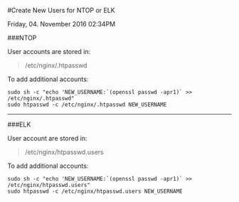 #Create New Users for NTOP or ELK

Friday, 04. November 2016 02:34PM 

###NTOP

User accounts are stored in:
>/etc/nginx/.htpasswd

To add additional accounts:
	
	sudo sh -c "echo 'NEW_USERNAME:`(openssl passwd -apr1)` >> /etc/nginx/.htpasswd"
	sudo htpasswd -c /etc/nginx/.htpasswd NEW_USERNAME

***

	
###ELK

User account are stored in:
>/etc/nginx/htpasswd.users

To add additional accounts:

	sudo sh -c "echo 'NEW_USERNAME:`(openssl passwd -apr1)` >> /etc/nginx/htpasswd.users"
	sudo htpasswd -c /etc/nginx/htpasswd.users NEW_USERNAME
	